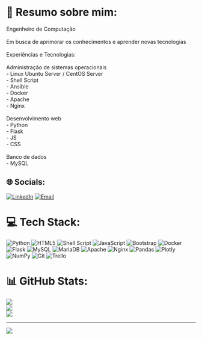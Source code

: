 # 💫 Resumo sobre mim:
Engenheiro de Computação <br><br>Em busca de aprimorar os conhecimentos e aprender novas tecnologias<br><br>Experiências e Tecnologias:<br><br>Administração de sistemas operacionais<br>- Linux Ubuntu Server / CentOS Server<br>- Shell Script<br>- Ansible<br>- Docker<br>- Apache<br>- Nginx<br><br>Desenvolvimento web<br>- Python<br>- Flask<br>- JS<br>- CSS<br><br>Banco de dados<br>- MySQL


## 🌐 Socials:
[![LinkedIn](https://img.shields.io/badge/LinkedIn-%230077B5.svg?logo=linkedin&logoColor=white)](https://linkedin.com/in/https://www.linkedin.com/in/joaopedrocguimaraes18/) 
[![Email](https://img.shields.io/badge/Email-%23E34F26.svg?logo=email&logoColor=white)](mailto:jpedro.guimaraes@hotmail.com)

# 💻 Tech Stack:
![Python](https://img.shields.io/badge/python-3670A0?style=for-the-badge&logo=python&logoColor=ffdd54) ![HTML5](https://img.shields.io/badge/html5-%23E34F26.svg?style=for-the-badge&logo=html5&logoColor=white) ![Shell Script](https://img.shields.io/badge/shell_script-%23121011.svg?style=for-the-badge&logo=gnu-bash&logoColor=white) ![JavaScript](https://img.shields.io/badge/javascript-%23323330.svg?style=for-the-badge&logo=javascript&logoColor=%23F7DF1E) ![Bootstrap](https://img.shields.io/badge/bootstrap-%238511FA.svg?style=for-the-badge&logo=bootstrap&logoColor=white) ![Docker](https://img.shields.io/badge/docker-%230db7ed.svg?style=for-the-badge&logo=docker&logoColor=white) ![Flask](https://img.shields.io/badge/flask-%23000.svg?style=for-the-badge&logo=flask&logoColor=white) ![MySQL](https://img.shields.io/badge/mysql-4479A1.svg?style=for-the-badge&logo=mysql&logoColor=white) ![MariaDB](https://img.shields.io/badge/MariaDB-003545?style=for-the-badge&logo=mariadb&logoColor=white) ![Apache](https://img.shields.io/badge/apache-%23D42029.svg?style=for-the-badge&logo=apache&logoColor=white) ![Nginx](https://img.shields.io/badge/nginx-%23009639.svg?style=for-the-badge&logo=nginx&logoColor=white) ![Pandas](https://img.shields.io/badge/pandas-%23150458.svg?style=for-the-badge&logo=pandas&logoColor=white) ![Plotly](https://img.shields.io/badge/Plotly-%233F4F75.svg?style=for-the-badge&logo=plotly&logoColor=white) ![NumPy](https://img.shields.io/badge/numpy-%23013243.svg?style=for-the-badge&logo=numpy&logoColor=white) ![Git](https://img.shields.io/badge/git-%23F05033.svg?style=for-the-badge&logo=git&logoColor=white) ![Trello](https://img.shields.io/badge/Trello-%23026AA7.svg?style=for-the-badge&logo=Trello&logoColor=white)
# 📊 GitHub Stats:
![](https://github-readme-stats.vercel.app/api?username=JGuimaraes18&theme=gotham&hide_border=false&include_all_commits=false&count_private=false)<br/>
![](https://github-readme-streak-stats.herokuapp.com/?user=JGuimaraes18&theme=gotham&hide_border=false)<br/>
![](https://github-readme-stats.vercel.app/api/top-langs/?username=JGuimaraes18&theme=gotham&hide_border=false&include_all_commits=false&count_private=false&layout=compact)

---
[![](https://visitcount.itsvg.in/api?id=JGuimaraes18&icon=0&color=0)](https://visitcount.itsvg.in)

<!-- Proudly created with GPRM ( https://gprm.itsvg.in ) -->
